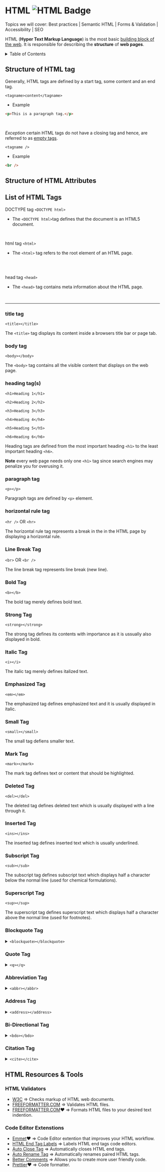 # HTML ![HTML Badge](https://img.shields.io/badge/HTML-239120?style=for-the-badge&logo=html5&logoColor=white)

Topics we will cover: Best practices | Semantic HTML | Forms & Validation | Accessibility | SEO

HTML (**Hyper Text Markup Language**) is the most basic [building block of the web](https://www.w3schools.com/html/html_intro.asp). It is responsible for describing the **structure** of **web pages**. 

<details>
<summary>Table of Contents</summary>

1. Structure of HTML Tags


2. Structure of HTML Attributes


3. List of HTML Tags
	1. DOCTYPE


</details>

## Structure of HTML tag

Generally, HTML tags are defined by a start tag, some content and an end tag.

`<tagname>content</tagname>`

- Example
```html
<p>This is a paragraph tag.</p>
```

<br />

*Exception* certain HTML tags do not have a closing tag and hence, are referred to as [empty tags](https://developer.mozilla.org/en-US/docs/Learn/Getting_started_with_the_web/HTML_basics).

`<tagname />`

- Example 
```html
<br />
```

## Structure of HTML Attributes


## List of HTML Tags

DOCTYPE tag `<DOCTYPE html>`
- The `<DOCTYPE html>`tag defines that the document is an HTML5 document.

<br />

html tag `<html>`
- The `<html>` tag refers to the root element of an HTML page.

<br>
<br>

head tag `<head>`
- The `<head>` tag contains meta information about the HTML page.

<br>
<hr>

### title tag

`<title></title>`

The `<title>` tag displays its content inside a browsers title bar or page tab.

### body tag

`<body></body>`

The `<body>` tag contains all the visible content that displays on the web page.

### heading tag(s)
`<h1>Heading 1</h1>`

`<h2>Heading 2</h2>`

`<h3>Heading 3</h3>`

`<h4>Heading 4</h4>`

`<h5>Heading 5</h5>`

`<h6>Heading 6</h6>`

Heading tags are defined from the most important heading `<h1>` to the least important heading `<h6>`.

__Note__ every web page needs only one `<h1>` tag since search engines may penalize you for overusing it.

### paragraph tag
`<p></p>`

Paragraph tags are defined by `<p>` element.

### horizontal rule tag
`<hr />` OR `<hr>`

The horizontal rule tag represents a break in the in the HTML page by displaying a horizontal rule.

### Line Break Tag
`<br>` OR `<br />`

The line break tag represents line break (new line).

### Bold Tag
`<b></b>`

The bold tag merely defines bold text.

### Strong Tag
`<strong></strong>`

The strong tag defines its contents with importance as it is ussually also displayed in bold.

### Italic Tag
`<i></i>`

The italic tag merely defines italized text.

### Emphasized Tag
`<em></em>`

The emphasized tag defines emphasized text and it is usually displayed in italic.

### Small Tag
`<small></small>`

The small tag defiens smaller text.

### Mark Tag
`<mark></mark>`

The mark tag defines text or content that should be highlighted.

### Deleted Tag
`<del></del>`

The deleted tag defines deleted text which is usually displayed with a line through it.

### Inserted Tag
`<ins></ins>`

The inserted tag defines inserted text which is usually underlined.

### Subscript Tag
`<sub></sub>`

The subscript tag defines subscript text which displays half a character below the normal line (used for chemical formulations).

### Superscript Tag
`<sup></sup>`

The superscript tag defines superscript text which displays half a character above the normal line (used for footnotes).


### Blockquote Tag
<details>
<summary>
<code>&lt;blockquote&gt;&lt/blockquote&gt;</code>
</summary>
<ul>
<li>The blockquote tag defines a section of quoted text from another source which is usually indented.</li>
</ul>
</details>

### Quote Tag
<details>
<summary>
<code>&lt;q&gt;&lt/q&gt;</code>
</summary>
<ul>
<li>The quote tag defines a short qoutation which is usually enclosed with quotation marks.</li>
</ul>
</details>

### Abbreviation Tag
<details>
<summary>
<code>&lt;abbr&gt;&lt/abbr&gt;</code>
</summary>
<ul>
<li>The abbreviation tag defines an abbreviation or an acronym.</li>
</ul>
</details>

### Address Tag
<details>
<summary>
<code>&lt;address&gt;&lt/address&gt;</code>
</summary>
<ul>
<li>The address tag defines contact information which is usually rendered in italics.</li>
</ul>
</details>

### Bi-Directional Tag
<details>
<summary>
<code>&lt;bdo&gt;&lt/bdo&gt;</code>
</summary>
<ul>
<li>The bi-directional overide tag is used to overide the default text direction.</li>
</ul>
</details>

### Citation Tag
<details>
<summary>
<code>&lt;cite&gt;&lt/cite&gt;</code>
</summary>
<ul>
<li>The citation tag defines a reference to a cited creative work which is usually rendered in italic.</li>
</ul>
</details>

## HTML Resources & Tools

### HTML Validators
- [W3C](https://validator.w3.org/) => Checks markup of HTML web documents.
- [FREEFORMATTER.COM](https://www.freeformatter.com/html-validator.html) => Validates HTML files.
- [FREEFORMATTER.COM](https://www.freeformatter.com/html-formatter.html):heart: => Formats HTML files to your desired text indention.

### Code Editor Extenstions
- [Emmet](https://emmet.io/):heart: => Code Editor extention that improves your HTML workflow.
- [HTML End Tag Labels](https://marketplace.visualstudio.com/items?itemName=anteprimorac.html-end-tag-labels) => Labels HTML end tags code editors.
- [Auto Close Tag](https://marketplace.visualstudio.com/items?itemName=formulahendry.auto-close-tag) => Automatically closes HTML end tags.
- [Auto Rename Tag](https://marketplace.visualstudio.com/items?itemName=formulahendry.auto-rename-tag) => Automatically renames paired HTML tags.
- [Better Comments](https://marketplace.visualstudio.com/items?itemName=aaron-bond.better-comments) => Allows you to create more user friendly code.
- [Prettier](https://marketplace.visualstudio.com/items?itemName=esbenp.prettier-vscode):heart: => Code formatter.